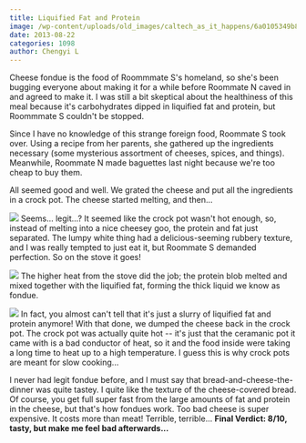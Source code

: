 ```yaml
---
title: Liquified Fat and Protein
image: /wp-content/uploads/old_images/caltech_as_it_happens/6a0105349b8251970b0192ac9c7219970d.jpg
date: 2013-08-22
categories: 1098
author: Chengyi L
---
```


Cheese fondue is the food of Roommmate S's homeland, so she's been bugging everyone about making it for a while before Roommate N caved in and agreed to make it. I was still a bit skeptical about the healthiness of this meal because it's carbohydrates dipped in liquified fat and protein, but Roommmate S couldn't be stopped.

Since I have no knowledge of this strange foreign food, Roommate S took over. Using a recipe from her parents, she gathered up the ingredients necessary (some mysterious assortment of cheeses, spices, and things). Meanwhile, Roommate N made baguettes last night because we're too cheap to buy them. 

All seemed good and well. We grated the cheese and put all the ingredients in a crock pot. The cheese started melting, and then...


![](/old_images/caltech_as_it_happens/6a0105349b8251970b019104d3809d970c.jpg)
Seems... legit...? 
It seemed like the crock pot wasn't hot enough, so, instead of melting into a nice cheesey goo, the protein and fat just separated. The lumpy white thing had a delicious-seeming rubbery texture, and I was really tempted to just eat it, but Roommate S demanded perfection. So on the stove it goes! 


![](/old_images/caltech_as_it_happens/6a0105349b8251970b019104d382c2970c.jpg)
The higher heat from the stove did the job; the protein blob melted and mixed together with the liquified fat, forming the thick liquid we know as fondue. 


![](/old_images/caltech_as_it_happens/6a0105349b8251970b01901edd93bf970b.jpg)
In fact, you almost can't tell that it's just a slurry of liquified fat and protein anymore! With that done, we dumped the cheese back in the crock pot. The crock pot was actually quite hot -- it's just that the ceramanic pot it came with is a bad conductor of heat, so it and the food inside were taking a long time to heat up to a high temperature. I guess this is why crock pots are meant for slow cooking...

I never had legit fondue before, and I must say that bread-and-cheese-the-dinner was quite tastey. I quite like the texture of the cheese-covered bread. Of course, you get full super fast from the large amounts of fat and protein in the cheese, but that's how fondues work. 
Too bad cheese is super expensive. It costs more than meat! Terrible, terrible... 
**Final Verdict: 8/10, tasty, but make me feel bad afterwards...**
